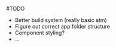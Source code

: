 #TODO
* Better build system (really basic atm)
* Figure out correct app folder structure
* Component styling?
* ...
